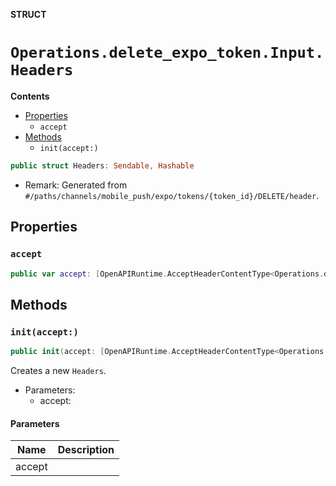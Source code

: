 **STRUCT**

# `Operations.delete_expo_token.Input.Headers`

**Contents**

- [Properties](#properties)
  - `accept`
- [Methods](#methods)
  - `init(accept:)`

```swift
public struct Headers: Sendable, Hashable
```

- Remark: Generated from `#/paths/channels/mobile_push/expo/tokens/{token_id}/DELETE/header`.

## Properties
### `accept`

```swift
public var accept: [OpenAPIRuntime.AcceptHeaderContentType<Operations.delete_expo_token.AcceptableContentType>]
```

## Methods
### `init(accept:)`

```swift
public init(accept: [OpenAPIRuntime.AcceptHeaderContentType<Operations.delete_expo_token.AcceptableContentType>] = .defaultValues())
```

Creates a new `Headers`.

- Parameters:
  - accept:

#### Parameters

| Name | Description |
| ---- | ----------- |
| accept |  |
